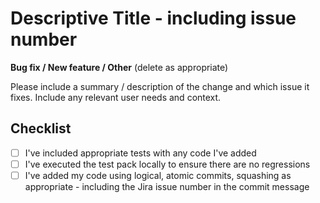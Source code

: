 # Descriptive Title - including issue number

**Bug fix / New feature / Other** (delete as appropriate)

Please include a summary / description of the change and which issue it fixes.  Include any relevant user needs and context.

## Checklist

* [ ] I've included appropriate tests with any code I've added
* [ ] I've executed the test pack locally to ensure there are no regressions
* [ ] I've added my code using logical, atomic commits, squashing as appropriate - including the Jira issue number in the commit message